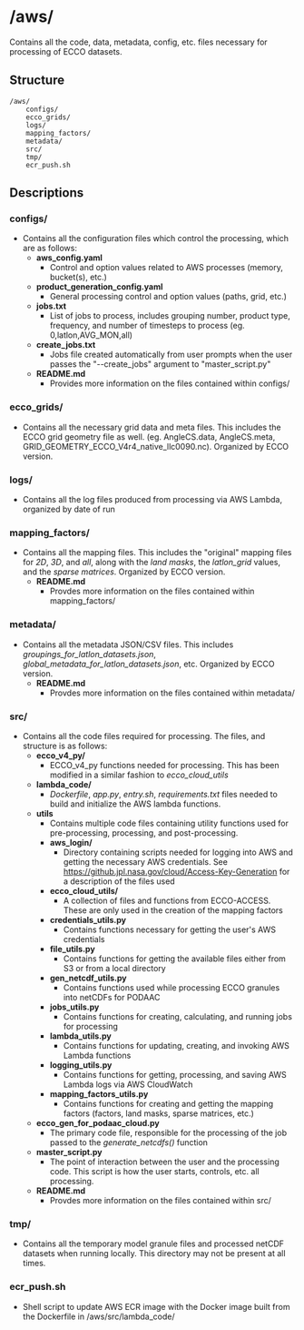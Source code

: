 # **/aws/**
Contains all the code, data, metadata, config, etc. files necessary for processing of ECCO datasets.

## **Structure**
    /aws/
        configs/
        ecco_grids/
        logs/
        mapping_factors/
        metadata/
        src/
        tmp/
        ecr_push.sh

## **Descriptions**
### **configs/**
- Contains all the configuration files which control the processing, which are as follows:
  - **aws_config.yaml**
    - Control and option values related to AWS processes (memory, bucket(s), etc.)
  - **product_generation_config.yaml**
    - General processing control and option values (paths, grid, etc.)
  - **jobs.txt**
    - List of jobs to process, includes grouping number, product type, frequency, and number of timesteps to process (eg. 0,latlon,AVG_MON,all)
  - **create_jobs.txt**
    - Jobs file created automatically from user prompts when the user passes the "--create_jobs" argument to "master_script.py"
  - **README.md**
    - Provides more information on the files contained within configs/

### **ecco_grids/**
- Contains all the necessary grid data and meta files. This includes the ECCO grid geometry file as well. (eg. AngleCS.data, AngleCS.meta, GRID_GEOMETRY_ECCO_V4r4_native_llc0090.nc). Organized by ECCO version.

### **logs/**
- Contains all the log files produced from processing via AWS Lambda, organized by date of run

### **mapping_factors/**
- Contains all the mapping files. This includes the "original" mapping files for *2D*, *3D*, and *all*, along with the *land masks*, the *latlon_grid* values, and the *sparse matrices*. Organized by ECCO version.
  - **README.md**
    - Provdes more information on the files contained within mapping_factors/

### **metadata/**
- Contains all the metadata JSON/CSV files. This includes *groupings_for_latlon_datasets.json*, *global_metadata_for_latlon_datasets.json*, etc. Organized by ECCO version.
  - **README.md**
    - Provdes more information on the files contained within metadata/

### **src/**
- Contains all the code files required for processing. The files, and structure is as follows:
  - **ecco_v4_py/**
    - ECCO_v4_py functions needed for processing. This has been modified in a similar fashion to *ecco_cloud_utils*
  - **lambda_code/**
    - *Dockerfile*, *app.py*, *entry.sh*, *requirements.txt* files needed to build and initialize the AWS lambda functions.
  - **utils**
    - Contains multiple code files containing utility functions used for pre-processing, processing, and post-processing.
    - **aws_login/**
      - Directory containing scripts needed for logging into AWS and getting the necessary AWS credentials. See https://github.jpl.nasa.gov/cloud/Access-Key-Generation for a description of the files used
    - **ecco_cloud_utils/**
      - A collection of files and functions from ECCO-ACCESS. These are only used in the creation of the mapping factors
    - **credentials_utils.py**
      - Contains functions necessary for getting the user's AWS credentials
    - **file_utils.py**
      - Contains functions for getting the available files either from S3 or from a local directory
    - **gen_netcdf_utils.py**
      - Contains functions used while processing ECCO granules into netCDFs for PODAAC
    - **jobs_utils.py**
      - Contains functions for creating, calculating, and running jobs for processing
    - **lambda_utils.py**
      - Contains functions for updating, creating, and invoking AWS Lambda functions
    - **logging_utils.py**
      - Contains functions for getting, processing, and saving AWS Lambda logs via AWS CloudWatch
    - **mapping_factors_utils.py**
      - Contains functions for creating and getting the mapping factors (factors, land masks, sparse matrices, etc.)
  - **ecco_gen_for_podaac_cloud.py**
    - The primary code file, responsible for the processing of the job passed to the *generate_netcdfs()* function
  - **master_script.py**
    - The point of interaction between the user and the processing code. This script is how the user starts, controls, etc. all processing.
  - **README.md**
    - Provdes more information on the files contained within src/

### **tmp/**
- Contains all the temporary model granule files and processed netCDF datasets when running locally. This directory may not be present at all times.

### **ecr_push.sh**
- Shell script to update AWS ECR image with the Docker image built from the Dockerfile in /aws/src/lambda_code/